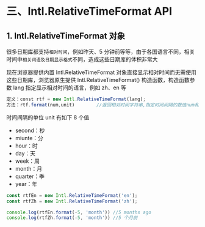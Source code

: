 # 三、Intl.RelativeTimeFormat API

## 1. Intl.RelativeTimeFormat 对象

很多日期库都支持`相对时间`，例如昨天、5 分钟前等等，由于各国语言不同，相关时间中`相关词语及日期显示格式`不同，造成这些日期库的体积非常大

现在浏览器提供内置 Intl.RelativeTimeFormat 对象直接显示相对时间而无需使用这些日期库，浏览器原生提供 Intl.RelativeTimeFormat() 构造函数，构造函数参数 lang 指定显示相对时间的语言，例如 zh、en 等

```js
定义：const rtf = new Intl.RelativeTimeFormat(lang);
方法：rtf.format(num,unit)        //返回相对时间字符串,指定时间间隔的数值num和单位unit
```

时间间隔的单位 unit 有如下 8 个值

* second：秒
* miunte：分
* hour：时
* day：天
* week：周
* month：月
* quarter：季
* year：年

```js
const rtfEn = new Intl.RelativeTimeFormat('en');
const rtfZh = new Intl.RelativeTimeFormat('zh');

console.log(rtfEn.format(-5, 'month')) //5 months ago
console.log(rtfZh.format(-5, 'month')) //5 个月前
```
